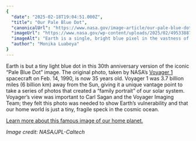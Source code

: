```yaml
---
{
  "date": "2025-02-18T19:04:51.000Z",
  "title": "Our Pale Blue Dot",
  "canonicalUrl": "https://www.nasa.gov/image-article/our-pale-blue-dot/",
  "imageUrl": "https://www.nasa.gov/wp-content/uploads/2025/02/49533887268-9d045c7081-o.jpg",
  "imageAlt": "Earth is a single, bright blue pixel in the vastness of space. Rays of sunlight scattered within the camera optics stretch across the scene, one of which happens to have intersected dramatically with Earth. The original image was taken on Feb. 14, 1990. What you see here is an updated version from 2020 using modern image-processing software and techniques.⁣⁣",
  "author": "Monika Luabeya"
}
---
```


Earth is but a tiny light blue dot in this 30th anniversary version of the iconic “Pale Blue Dot” image. The original photo, taken by NASA’s [Voyager 1](https://science.nasa.gov/mission/voyager/) spacecraft on Feb. 14, 1990, is now 35 years old. Voyager 1 was 3.7 billion miles (6 billion km) away from the Sun, giving it a unique vantage point to take a series of photos that created a “family portrait” of our solar system. Voyager’s view was important to Carl Sagan and the Voyager Imaging Team; they felt this photo was needed to show Earth’s vulnerability and that our home world is just a tiny, fragile speck in the cosmic ocean.

[Learn more about this famous image of our home planet.](https://science.nasa.gov/earth/10-things-you-might-not-know-about-voyagers-famous-pale-blue-dot-photo/)

_Image credit: NASA/JPL-Caltech_
